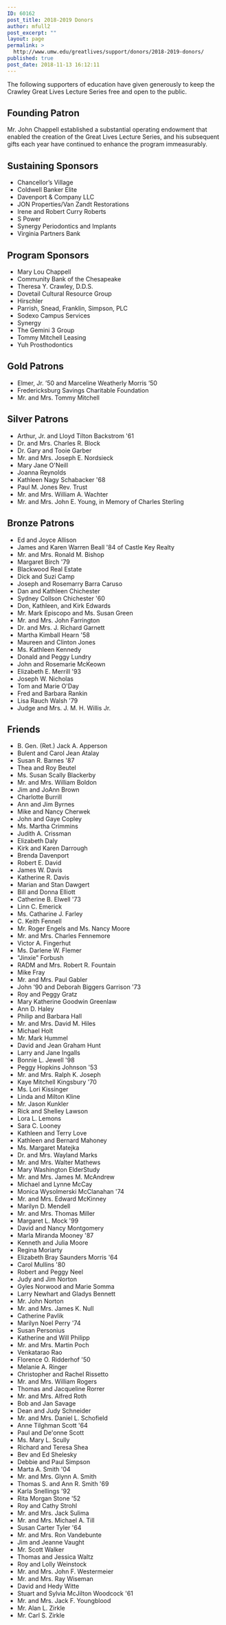 ```yaml
---
ID: 60162
post_title: 2018-2019 Donors
author: mfull2
post_excerpt: ""
layout: page
permalink: >
  http://www.umw.edu/greatlives/support/donors/2018-2019-donors/
published: true
post_date: 2018-11-13 16:12:11
---
```

The following supporters of education have given generously to keep the Crawley Great Lives Lecture Series free and open to the public.
<h2>Founding Patron</h2>
Mr. John Chappell established a substantial operating endowment that enabled the creation of the Great Lives Lecture Series, and his subsequent gifts each year have continued to enhance the program immeasurably.
<h2>Sustaining Sponsors</h2>
<ul>
 	<li>Chancellor’s Village</li>
 	<li>Coldwell Banker Elite</li>
 	<li>Davenport &amp; Company LLC</li>
 	<li>JON Properties/Van Zandt Restorations</li>
 	<li>Irene and Robert Curry Roberts</li>
 	<li>S Power</li>
 	<li>Synergy Periodontics and Implants</li>
 	<li>Virginia Partners Bank</li>
</ul>
<h2>Program Sponsors</h2>
<ul>
 	<li>Mary Lou Chappell</li>
 	<li>Community Bank of the Chesapeake</li>
 	<li>Theresa Y. Crawley, D.D.S.</li>
 	<li>Dovetail Cultural Resource Group</li>
 	<li>Hirschler</li>
 	<li>Parrish, Snead, Franklin, Simpson, PLC</li>
 	<li>Sodexo Campus Services</li>
 	<li>Synergy</li>
 	<li>The Gemini 3 Group</li>
 	<li>Tommy Mitchell Leasing</li>
 	<li>Yuh Prosthodontics</li>
</ul>
<h2>Gold Patrons</h2>
<ul>
 	<li>Elmer, Jr. ’50 and Marceline Weatherly Morris ’50</li>
 	<li>Fredericksburg Savings Charitable Foundation</li>
 	<li>Mr. and Mrs. Tommy Mitchell</li>
</ul>
<h2>Silver Patrons</h2>
<ul>
 	<li>Arthur, Jr. and Lloyd Tilton Backstrom '61</li>
 	<li>Dr. and Mrs. Charles R. Block</li>
 	<li>Dr. Gary and Tooie Garber</li>
 	<li>Mr. and Mrs. Joseph E. Nordsieck</li>
 	<li>Mary Jane O'Neill</li>
 	<li>Joanna Reynolds</li>
 	<li>Kathleen Nagy Schabacker '68</li>
 	<li>Paul M. Jones Rev. Trust</li>
 	<li>Mr. and Mrs. William A. Wachter</li>
 	<li>Mr. and Mrs. John E. Young, in Memory of Charles Sterling</li>
</ul>
<h2>Bronze Patrons</h2>
<ul>
 	<li>Ed and Joyce Allison</li>
 	<li>James and Karen Warren Beall '84 of Castle Key Realty</li>
 	<li>Mr. and Mrs. Ronald M. Bishop</li>
 	<li>Margaret Birch '79</li>
 	<li>Blackwood Real Estate</li>
 	<li>Dick and Suzi Camp</li>
 	<li>Joseph and Rosemarry Barra Caruso</li>
 	<li>Dan and Kathleen Chichester</li>
 	<li>Sydney Collson Chichester '60</li>
 	<li>Don, Kathleen, and Kirk Edwards</li>
 	<li>Mr. Mark Episcopo and Ms. Susan Green</li>
 	<li>Mr. and Mrs. John Farrington</li>
 	<li>Dr. and Mrs. J. Richard Garnett</li>
 	<li>Martha Kimball Hearn '58</li>
 	<li>Maureen and Clinton Jones</li>
 	<li>Ms. Kathleen Kennedy</li>
 	<li>Donald and Peggy Lundry</li>
 	<li>John and Rosemarie McKeown</li>
 	<li>Elizabeth E. Merrill '93</li>
 	<li>Joseph W. Nicholas</li>
 	<li>Tom and Marie O'Day</li>
 	<li>Fred and Barbara Rankin</li>
 	<li>Lisa Rauch Walsh '79</li>
 	<li>Judge and Mrs. J. M. H. Willis Jr.</li>
</ul>
<h2>Friends</h2>
<ul>
 	<li>B. Gen. (Ret.) Jack A. Apperson</li>
 	<li>Bulent and Carol Jean Atalay</li>
 	<li>Susan R. Barnes '87</li>
 	<li>Thea and Roy Beutel</li>
 	<li>Ms. Susan Scally Blackerby</li>
 	<li>Mr. and Mrs. William Boldon</li>
 	<li>Jim and JoAnn Brown</li>
 	<li>Charlotte Burrill</li>
 	<li>Ann and Jim Byrnes</li>
 	<li>Mike and Nancy Cherwek</li>
 	<li>John and Gaye Copley</li>
 	<li>Ms. Martha Crimmins</li>
 	<li>Judith A. Crissman</li>
 	<li>Elizabeth Daly</li>
 	<li>Kirk and Karen Darrough</li>
 	<li>Brenda Davenport</li>
 	<li>Robert E. David</li>
 	<li>James W. Davis</li>
 	<li>Katherine R. Davis</li>
 	<li>Marian and Stan Dawgert</li>
 	<li>Bill and Donna Elliott</li>
 	<li>Catherine B. Elwell '73</li>
 	<li>Linn C. Emerick</li>
 	<li>Ms. Catharine J. Farley</li>
 	<li>C. Keith Fennell</li>
 	<li>Mr. Roger Engels and Ms. Nancy Moore</li>
 	<li>Mr. and Mrs. Charles Fennemore</li>
 	<li>Victor A. Fingerhut</li>
 	<li>Ms. Darlene W. Flemer</li>
 	<li>"Jinxie" Forbush</li>
 	<li>RADM and Mrs. Robert R. Fountain</li>
 	<li>Mike Fray</li>
 	<li>Mr. and Mrs. Paul Gabler</li>
 	<li>John '90 and Deborah Biggers Garrison '73</li>
 	<li>Roy and Peggy Gratz</li>
 	<li>Mary Katherine Goodwin Greenlaw</li>
 	<li>Ann D. Haley</li>
 	<li>Philip and Barbara Hall</li>
 	<li>Mr. and Mrs. David M. Hiles</li>
 	<li>Michael Holt</li>
 	<li>Mr. Mark Hummel</li>
 	<li>David and Jean Graham Hunt</li>
 	<li>Larry and Jane Ingalls</li>
 	<li>Bonnie L. Jewell '98</li>
 	<li>Peggy Hopkins Johnson '53</li>
 	<li>Mr. and Mrs. Ralph K. Joseph</li>
 	<li>Kaye Mitchell Kingsbury '70</li>
 	<li>Ms. Lori Kissinger</li>
 	<li>Linda and Milton Kline</li>
 	<li>Mr. Jason Kunkler</li>
 	<li>Rick and Shelley Lawson</li>
 	<li>Lora L. Lemons</li>
 	<li>Sara C. Looney</li>
 	<li>Kathleen and Terry Love</li>
 	<li>Kathleen and Bernard Mahoney</li>
 	<li>Ms. Margaret Matejka</li>
 	<li>Dr. and Mrs. Wayland Marks</li>
 	<li>Mr. and Mrs. Walter Mathews</li>
 	<li>Mary Washington ElderStudy</li>
 	<li>Mr. and Mrs. James M. McAndrew</li>
 	<li>Michael and Lynne McCay</li>
 	<li>Monica Wysolmerski McClanahan '74</li>
 	<li>Mr. and Mrs. Edward McKinney</li>
 	<li>Marilyn D. Mendell</li>
 	<li>Mr. and Mrs. Thomas Miller</li>
 	<li>Margaret L. Mock '99</li>
 	<li>David and Nancy Montgomery</li>
 	<li>Marla Miranda Mooney '87</li>
 	<li>Kenneth and Julia Moore</li>
 	<li>Regina Moriarty</li>
 	<li>Elizabeth Bray Saunders Morris '64</li>
 	<li>Carol Mullins '80</li>
 	<li>Robert and Peggy Neel</li>
 	<li>Judy and Jim Norton</li>
 	<li>Gyles Norwood and Marie Somma</li>
 	<li>Larry Newhart and Gladys Bennett</li>
 	<li>Mr. John Norton</li>
 	<li>Mr. and Mrs. James K. Null</li>
 	<li>Catherine Pavlik</li>
 	<li>Marilyn Noel Perry '74</li>
 	<li>Susan Personius</li>
 	<li>Katherine and Will Philipp</li>
 	<li>Mr. and Mrs. Martin Poch</li>
 	<li>Venkatarao Rao</li>
 	<li>Florence O. Ridderhof '50</li>
 	<li>Melanie A. Ringer</li>
 	<li>Christopher and Rachel Rissetto</li>
 	<li>Mr. and Mrs. William Rogers</li>
 	<li>Thomas and Jacqueline Rorrer</li>
 	<li>Mr. and Mrs. Alfred Roth</li>
 	<li>Bob and Jan Savage</li>
 	<li>Dean and Judy Schneider</li>
 	<li>Mr. and Mrs. Daniel L. Schofield</li>
 	<li>Anne Tilghman Scott '64</li>
 	<li>Paul and De'onne Scott</li>
 	<li>Ms. Mary L. Scully</li>
 	<li>Richard and Teresa Shea</li>
 	<li>Bev and Ed Shelesky</li>
 	<li>Debbie and Paul Simpson</li>
 	<li>Marta A. Smith '04</li>
 	<li>Mr. and Mrs. Glynn A. Smith</li>
 	<li>Thomas S. and Ann R. Smith '69</li>
 	<li>Karla Snellings '92</li>
 	<li>Rita Morgan Stone '52</li>
 	<li>Roy and Cathy Strohl</li>
 	<li>Mr. and Mrs. Jack Sulima</li>
 	<li>Mr. and Mrs. Michael A. Till</li>
 	<li>Susan Carter Tyler '64</li>
 	<li>Mr. and Mrs. Ron Vandebunte</li>
 	<li>Jim and Jeanne Vaught</li>
 	<li>Mr. Scott Walker</li>
 	<li>Thomas and Jessica Waltz</li>
 	<li>Roy and Lolly Weinstock</li>
 	<li>Mr. and Mrs. John F. Westermeier</li>
 	<li>Mr. and Mrs. Ray Wiseman</li>
 	<li>David and Hedy Witte</li>
 	<li>Stuart and Sylvia McJilton Woodcock '61</li>
 	<li>Mr. and Mrs. Jack F. Youngblood</li>
 	<li>Mr. Alan L. Zirkle</li>
 	<li>Mr. Carl S. Zirkle</li>
</ul>